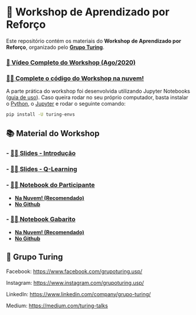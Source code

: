 # 👾 Workshop de Aprendizado por Reforço

Este repositório contém os materiais do **Workshop de Aprendizado por Reforço**, organizado pelo **[Grupo Turing](https://www.facebook.com/grupoturing.usp/)**.

### [🎥 Vídeo Completo do Workshop (Ago/2020)](https://youtu.be/FxcWqI-l29E)

### [👩‍💻 Complete o código do Workshop na nuvem!](https://colab.research.google.com/github/GrupoTuring/Workshop-de-Aprendizado-por-Reforco/blob/colab/Pong%20-%20Participante.ipynb)

A parte prática do workshop foi desenvolvida utilizando Jupyter Notebooks ([guia de uso](https://medium.com/turing-talks/turing-talks-6-data-science-libraries-6c2599838b3e)).
Caso queira rodar no seu próprio computador, basta instalar o [Python](https://www.python.org/downloads/), o [Jupyter](https://jupyter.org/install.html) e rodar o seguinte comando:

```bash
pip install -U turing-envs
```

## 📚 Material do Workshop

### - [👩‍🏫 Slides - Introdução](Slides%20-%20Introdução.pdf)
### - [👩‍🏫 Slides - Q-Learning](Slides%20-%20Q-Learning.pdf)
### - [👩‍💻 Notebook do Participante](https://colab.research.google.com/github/GrupoTuring/Workshop-de-Aprendizado-por-Reforco/blob/colab/Pong%20-%20Participante.ipynb)
  - **[Na Nuvem! (Recomendado)](https://colab.research.google.com/github/GrupoTuring/Workshop-de-Aprendizado-por-Reforco/blob/colab/Pong%20-%20Participante.ipynb)**
  - **[No Github](Pong%20-%20Participante.ipynb)**
### - [👩‍⚖️ Notebook Gabarito](https://colab.research.google.com/github/GrupoTuring/Workshop-de-Aprendizado-por-Reforco/blob/colab/Pong%20-%20Gabarito.ipynb)
  - **[Na Nuvem! (Recomendado)](https://colab.research.google.com/github/GrupoTuring/Workshop-de-Aprendizado-por-Reforco/blob/colab/Pong%20-%20Gabarito.ipynb)**
  - **[No Github](Pong%20-%20Gabarito.ipynb)**

## 🧠 Grupo Turing

Facebook: https://www.facebook.com/grupoturing.usp/

Instagram: https://www.instagram.com/grupoturing.usp/

LinkedIn: https://www.linkedin.com/company/grupo-turing/

Medium: https://medium.com/turing-talks
